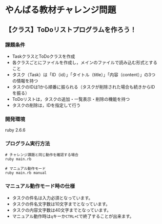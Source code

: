 # やんばる教材チャレンジ問題
## 【クラス】ToDoリストプログラムを作ろう！


### 課題条件
- TaskクラスとToDoクラスを作成
- 各クラスごとにファイルを作成し，メインのファイルで読み込む形式とすること
- タスク（Task）は「ID（id）」「タイトル（title）」「内容（content）」の3つの情報を持つ
- タスクのIDは1から順番に振られる（タスクが削除された場合も続きからIDを振る）
- ToDoリストは，タスクの追加・一覧表示・削除の機能を持つ
- タスクの削除は，IDを指定して行う

### 開発環境
ruby 2.6.6

### プログラム実行方法
```
# チャレンジ課題と同じ動作を確認する場合
ruby main.rb

# マニュアル動作モード
ruby main.rb manual
```

### マニュアル動作モード時の仕様
- タスクの件名は入力必須となっています。
- タスクの件名文字数は10文字までとなっています。
- タスクの内容文字数は40文字までとなっています。
- マニュアル動作時は```q```キーか```CTRL+C```で終了することが出来ます。
